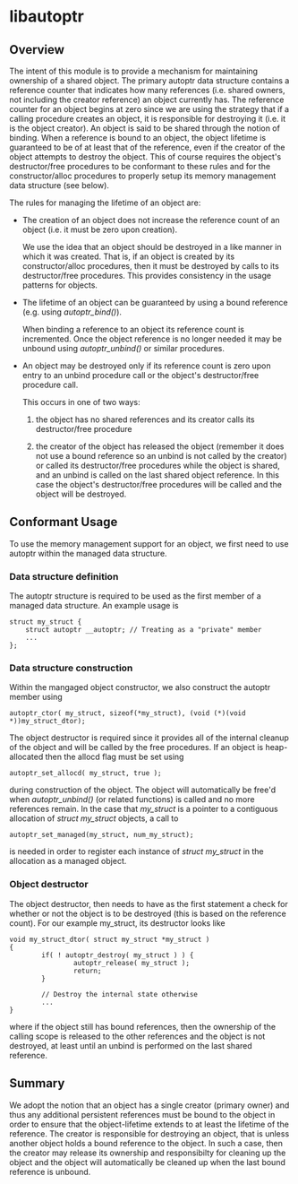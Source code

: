# libautoptr

## Overview

The intent of this module is to provide a mechanism for maintaining ownership of
a shared object. The primary autoptr data structure contains a reference counter
that indicates how many references (i.e. shared owners, not including the
creator reference) an object currently has. The reference counter for an object
begins at zero since we are using the strategy that if a calling procedure
creates an object, it is responsible for destroying it (i.e. it is the object
creator). An object is said to be shared through the notion of binding. When a
reference is bound to an object, the object lifetime is guaranteed to be of at
least that of the reference, even if the creator of the object attempts to
destroy the object. This of course requires the object's destructor/free
procedures to be conformant to these rules and for the constructor/alloc
procedures to properly setup its memory management data structure (see below).

The rules for managing the lifetime of an object are:

- The creation of an object does not increase the reference count of an object
  (i.e. it must be zero upon creation).

   We use the idea that an object should be destroyed in a like manner in which
   it was created. That is, if an object is created by its constructor/alloc
   procedures, then it must be destroyed by calls to its destructor/free
   procedures. This provides consistency in the usage patterns for objects.

- The lifetime of an object can be guaranteed by using a bound reference
  (e.g. using *autoptr_bind()*).

   When binding a reference to an object its reference count is
   incremented. Once the object reference is no longer needed it may be unbound
   using *autoptr_unbind()* or similar procedures.

- An object may be destroyed only if its reference count is zero upon entry to
  an unbind procedure call or the object's destructor/free procedure call.

  This occurs in one of two ways:

  1. the object has no shared references and its creator calls its
     destructor/free procedure

  2. the creator of the object has released the object (remember it does not use
     a bound reference so an unbind is not called by the creator) or called its
     destructor/free procedures while the object is shared, and an unbind is
     called on the last shared object reference. In this case the object's
     destructor/free procedures will be called and the object will be destroyed.


## Conformant Usage

To use the memory management support for an object, we first need to use autoptr
within the managed data structure.

### Data structure definition

The autoptr structure is required to be used as the first member of a managed
data structure. An example usage is
 
    struct my_struct {
        struct autoptr __autoptr; // Treating as a "private" member
        ...
    };

### Data structure construction

Within the mangaged object constructor, we also construct the autoptr member using
 
    autoptr_ctor( my_struct, sizeof(*my_struct), (void (*)(void *))my_struct_dtor);

The object destructor is required since it provides all of the internal cleanup
of the object and will be called by the free procedures. If an object is
heap-allocated then the allocd flag must be set using
 
    autoptr_set_allocd( my_struct, true );
 
during construction of the object. The object will automatically be free'd when
*autoptr_unbind()* (or related functions) is called and no more references
remain. In the case that *my_struct* is a pointer to a contiguous allocation of
*struct my_struct* objects, a call to

    autoptr_set_managed(my_struct, num_my_struct);

is needed in order to register each instance of *struct my_struct* in the
allocation as a managed object.

### Object destructor

The object destructor, then needs to have as the first statement a
check for whether or not the object is to be destroyed (this is based on the
reference count). For our example my_struct, its destructor looks like
 
    void my_struct_dtor( struct my_struct *my_struct )
    {
            if( ! autoptr_destroy( my_struct ) ) {
                    autoptr_release( my_struct );
                    return;
            }
	    
            // Destroy the internal state otherwise
            ...
    }
 
where if the object still has bound references, then the ownership of the
calling scope is released to the other references and the object is not
destroyed, at least until an unbind is performed on the last shared reference.

## Summary

We adopt the notion that an object has a single creator (primary owner) and thus
any additional persistent references must be bound to the object in order to
ensure that the object-lifetime extends to at least the lifetime of the
reference. The creator is responsible for destroying an object, that is unless
another object holds a bound reference to the object. In such a case, then the
creator may release its ownership and responsibilty for cleaning up the object
and the object will automatically be cleaned up when the last bound reference is
unbound.

